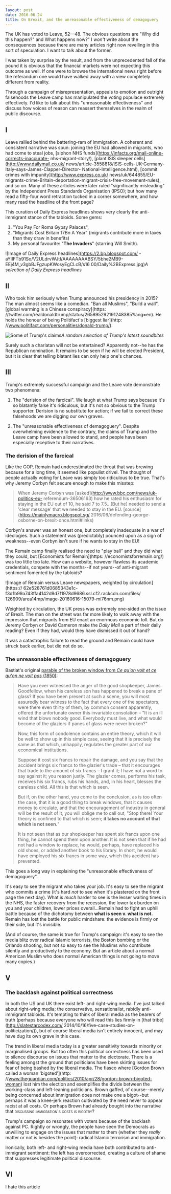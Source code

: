 ```yaml
---
layout: post
date: 2016-06-24
title: On Brexit, and the unreasonable effectiveness of demagoguery
---
```


The UK has voted to Leave, 52—48. The obvious questions are "Why did this
happen?" and What happens now?" I *won't* write about the consequences 
because there are many articles right now revelling in this sort of
speculation. I want to talk about the former.

I was taken by surprise by the result, and from the unprecedented fall of the
pound it is obvious that the financial markets were not expecting this outcome
as well. If one were to browse the international news right before the
referandum one would have walked away with a view completely different from
reality. 

Through a campaign of misrepresentation, appeals to emotion and outright
falsehoods the Leave camp has manipulated the voting populace extremely
effectively. I'd like to talk about this "unreasonable effectiveness" and
discuss how voices of reason can reassert themselves in the realm of public
discourse.

## I ##

Leave rallied behind the battering-ram of immigration. A coherent and consistent 
narrative was spun: joining the EU had allowed in migrants, who had come to steal jobs,
[siphon NHS funds](https://infacts.org/mail-online-corrects-inaccurate-
nhs-migrant-story/), [plant ISIS sleeper cells](http://www.dailymail.co.uk/
news/article-3558818/ISIS-cells-UK-Germany-Italy-says-James-Clapper-Director-
National-Intelligence.html), [commit crimes with impunity](http://www.express.co.uk/
news/uk/644855/EU-migrants-crime-Britain-deportation-migrant-crisis-free-movement-rules),
and so on. Many of these articles were later ruled "significantly misleading" by the 
Independent Press Standards Organisation (IPSO); but how many read a fifty-four
word retraction tucked in a corner somewhere, and how many read the
headline of the front page?

This curation of Daily Express headlines shows very clearly the anti-immigrant
stance of the tabloids. Some gems:

1. "You Pay For Roma Gypsy Palaces",
2. "Migrants Cost Britain 17Bn A Year" (migrants contribute more in taxes than they
draw in benefits)
3. My personal favourite: "**The Invaders**" (starring Will
Smith).

![Image of Daily Express headlines](https://2.bp.blogspot.com/
-aYIIFTb91So/V2ULdrvWJtI/AAAAAAAABSY/5bhe2MB9-EEj4M_v3gbBJFgzupKWosyEgCLcB/s16
00/Daily%2BExpress.jpg)*A selection of Daily Express headlines*

## II ##

Who took him seriously when Trump announced his presidency in 2015? The man
almost seems like a comedian. "Ban all Muslims", 
"Build a wall", [global warming is a Chinese conspiracy](https:
//twitter.com/realdonaldtrump/status/265895292191248385?lang=en). 
He holds the honour of being Politifact's [biggest liar](http:
//www.politifact.com/personalities/donald-trump/). 

![Some of Trump's claims](/img/trump_on_fire.png)*A random selection of
Trump's latest soundbites*

Surely such a charlatan will not be entertained? Apparently not--he has the
Republican nomination. It remains to be seen if he will be elected President,
but it is clear that telling blatant lies can only help one's chances.

## III ##

Trump's extremely successful campaign and the Leave vote demonstrate two
phenomena:

1. The "derision of the farcical". 
We laugh at what Trump says because it's so blatantly false it's ridiculous,
but it's not so obvious to the Trump supporter. 
Derision is no substitute for action; 
if we fail to correct these falsehoods we are digging our own graves.

2. The "unreasonable effectiveness of demagoguery".
Despite overwhelming evidence to the contrary, the claims of Trump and the 
Leave camp have been allowed to stand, and people have been especially receptive
to their narratives.

### The derision of the farcical ###

Like the GOP, Remain had underestimated the threat that was brewing because for
a long time, it seemed like populist drivel. The thought of people actually
voting for Leave was simply too ridiculous to be true. That's why Jeremy Corbyn
felt secure enough to make this misstep:

> When Jeremy Corbyn was [asked](http://www.bbc.com/news/uk-politics-eu-
referendum-36506163) how he rated his enthusiasm for staying in the EU out of
10, he said 7 to 7.5...[But he] needed to send a 'clear message' that we needed
to stay in the EU. [source](https://mainlymacro.blogspot.sg/
2016/06/defending-george-osborne-on-brexit-once.html#links) 

Corbyn's answer was an honest one, but completely inadequate in a war of ideologies.
Such a statement was (predictably) pounced upon as a sign of weakness--even Corbyn isn't
sure if he wants to stay in the EU!

The Remain camp finally realised the need to "play ball" and they did what they could, 
but [Economists for Remain](https:
//economistsforremain.org/) was too little too late. How can a website, however
flawless its academic credentials, compete with the months--if not years--of
anti-migrant sentiment fomented by the tabloids?

![Image of Remain versus Leave newspapers, weighted by circulation](https://
62e528761d0685343e1c-f3d1b99a743ffa4142d9d7f1978d9686.ssl.cf2.rackcdn.com/files/
126909/area14mp/image-20160616-15079-mi76nm.png)

Weighted by circulation, the UK press was extremely one-sided on the issue of
Brexit. The man on the street was far more likely to walk away with the
impression that migrants from EU enact an enormous economic toll. But do
Jeremy Corbyn or David Cameron make the *Daily Mail* a part of their daily
reading? Even if they had, would they have dismissed it out of hand?

It was a catastrophic failure to read the ground and Remain could have
struck back earlier, but did not do so.

### The unreasonable effectiveness of demagoguery ###

Bastiat's original [parable of the broken window from *Ce qu'on voit et ce qu'on
ne voit pas* (1850)](https://en.wikipedia.org/wiki/Parable_of_the_broken_window):

> Have you ever witnessed the anger of the good shopkeeper, James Goodfellow, when his careless son has happened to break a pane of glass? If you have been present at such a scene, you will most assuredly bear witness to the fact that every one of the spectators, were there even thirty of them, by common consent apparently, offered the unfortunate owner this invariable consolation – "It is an ill wind that blows nobody good. Everybody must live, and what would become of the glaziers if panes of glass were never broken?"
>
> Now, this form of condolence contains an entire theory, which it will be well to show up in this simple case, seeing that it is precisely the same as that which, unhappily, regulates the greater part of our economical institutions.
>
> Suppose it cost six francs to repair the damage, and you say that the accident brings six francs to the glazier's trade – that it encourages that trade to the amount of six francs – I grant it; I have not a word to say against it; you reason justly. The glazier comes, performs his task, receives his six francs, rubs his hands, and, in his heart, blesses the careless child. All this is that which is seen.
>
> But if, on the other hand, you come to the conclusion, as is too often the case, that it is a good thing to break windows, that it causes money to circulate, and that the encouragement of industry in general will be the result of it, you will oblige me to call out, "Stop there! Your theory is confined to that which is seen; **it takes no account of that which is not seen.**"
>
> It is not seen that as our shopkeeper has spent six francs upon one thing, he cannot spend them upon another. It is not seen that if he had not had a window to replace, he would, perhaps, have replaced his old shoes, or added another book to his library. In short, he would have employed his six francs in some way, which this accident has prevented.

This goes a long way in explaining the "unreasonable
effectiveness of demagoguery". 

It's easy to see the migrant who takes your job. It's easy to
see the migrant who commits a crime (it's hard *not* to see when it's
plastered on the front page the next day). What is *much* harder to see is
the lesser waiting times in the NHS, the faster recovery from the recession, the
lower tax burden on you and your children, lower prices overall...Remain had to
fight an uphill battle because of the dichotomy between **what is seen v. what is
not.** Remain has lost the battle for public mindshare: the evidence
is firmly on their side, but it's invisible.

(And of course, the same is true for Trump's campaign: 
it's easy to see the media blitz over 
radical Islamic terrorists, the Boston bombing or the Orlando shooting, but 
not so easy to see the Muslims who contribute silently and productively to the
economy. But an article about a normal American Muslim who does normal
American things is not going to move many copies.)

## V ##

### The backlash against political correctness ###

In both the US and UK there exist left- and right-wing media. I've just talked about
right-wing media; the conservative, sensationalist, rabidly anti-immigrant tabloids. 
It's tempting
to think of liberal media as the bearers of truth (perhaps because everyone who
will read this lies firmly in [that tribe](http://slatestarcodex.com/
2014/10/16/five-case-studies-on-politicization/)), 
but of course liberal media isn't entirely innocent, and may have dug its own
grave in this case.

The trend in liberal media today is a greater sensitivity towards minority or
marginalised groups. But too often this political correctness has been
used to silence discourse on issues that matter to the electorate. 
There is a feeling amongst the
ground that politicians have been skirting issues for fear of being bashed by
the liberal media.
The fiasco where [Gordon Brown called a woman 'bigoted'](http:
//www.theguardian.com/politics/2010/apr/28/gordon-brown-bigoted-woman) lost him
the election and exemplifies the divide between the working-class and left-leaning politicians. Brown gaffed, of course--merely being concerned about immigration does not
make one a bigot--but perhaps it was a knee-jerk reaction cultivated by the
need never to appear racist at all costs. Or perhaps Brown had already bought
into the narrative that <span style="font-variant: small-caps">discussing
immigration's costs is bigotry</span>?

Trump's campaign so resonates with voters because of the backlash against
PC. Rightly or wrongly, the people have seen the Democrats as unwilling to
engage on the issues that matter to them (whether they *really* matter or not
is besides the point): radical Islamic terrorism and
immigration. 

Ironically, both left- and right-wing media have both contributed to
anti-immigrant sentiment: the left has overcorrected, 
creating a culture of shame that suppresses legitimate political discourse. 

## VI ##

I hate this article
